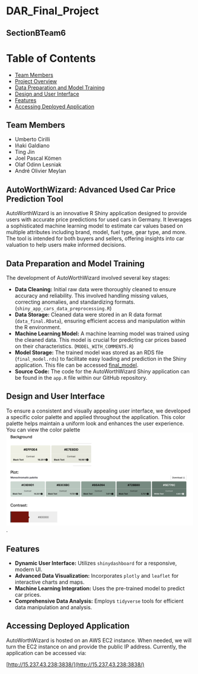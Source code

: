 # DAR_Final_Project
## SectionBTeam6

# Table of Contents
- [Team Members](#team-members)
- [Project Overview](#autoworthwizard-advanced-used-car-price-prediction-tool)
- [Data Preparation and Model Training](#data-preparation-and-model-training)
- [Design and User Interface](#design-and-user-interface)
- [Features](#features)
- [Accessing Deployed Application](#accessing-deployed-application)


## Team Members
- Umberto Cirilli
- Iñaki Galdiano
- Ting Jin
- Joel Pascal Kömen
- Olaf Odinn Lesniak
- André Olivier Meylan

## AutoWorthWizard: Advanced Used Car Price Prediction Tool

AutoWorthWizard is an innovative R Shiny application designed to provide users with accurate price predictions for used cars in Germany. It leverages a sophisticated machine learning model to estimate car values based on multiple attributes including brand, model, fuel type, gear type, and more. The tool is intended for both buyers and sellers, offering insights into car valuation to help users make informed decisions.

## Data Preparation and Model Training

The development of AutoWorthWizard involved several key stages:
- **Data Cleaning:** Initial raw data were thoroughly cleaned to ensure accuracy and reliability. This involved handling missing values, correcting anomalies, and standardizing formats.(`shiny_app_cars_data_preprocessing.R`)
- **Data Storage:** Cleaned data were stored in an R data format (`data_final.RData`), ensuring efficient access and manipulation within the R environment.
- **Machine Learning Model:** A machine learning model was trained using the cleaned data. This model is crucial for predicting car prices based on their characteristics. (`MODEL_WITH_COMMENTS.R`)
- **Model Storage:** The trained model was stored as an RDS file (`final_model.rds`) to facilitate easy loading and prediction in the Shiny application. This file can be accessed [final_model](https://urledu-my.sharepoint.com/:u:/g/personal/ting_jin_esade_edu/EcY7v9JgSdJBmc6ELRSuZO4B_23UdRMagnCirThU98QYmw?e=0sih6Z).
- **Source Code:** The code for the AutoWorthWizard Shiny application can be found in the `app.R` file within our GitHub repository.

## Design and User Interface

To ensure a consistent and visually appealing user interface, we developed a specific color palette and applied throughout the application. This color palette helps maintain a uniform look and enhances the user experience. You can view the color palette ![color/palette](https://github.com/tingjintj/Team6/blob/main/color-palette.png).

## Features

- **Dynamic User Interface:** Utilizes `shinydashboard` for a responsive, modern UI.
- **Advanced Data Visualization:** Incorporates `plotly` and `leaflet` for interactive charts and maps.
- **Machine Learning Integration:** Uses the pre-trained model to predict car prices.
- **Comprehensive Data Analysis:** Employs `tidyverse` tools for efficient data manipulation and analysis.

## Accessing Deployed Application

AutoWorthWizard is hosted on an AWS EC2 instance. When needed, we will turn the EC2 instance on and provide the public IP address. Currently, the application can be accessed via:

[http://15.237.43.238:3838/](http://15.237.43.238:3838/)
